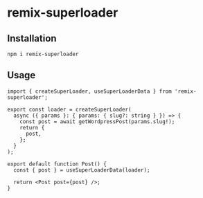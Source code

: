 # remix-superloader

## Installation

```shell
npm i remix-superloader
```

## Usage

```tsx
import { createSuperLoader, useSuperLoaderData } from 'remix-superloader';

export const loader = createSuperLoader(
  async ({ params }: { params: { slug?: string } }) => {
    const post = await getWordpressPost(params.slug!);
    return {
      post,
    };
  }
);

export default function Post() {
  const { post } = useSuperLoaderData(loader);

  return <Post post={post} />;
}
```
